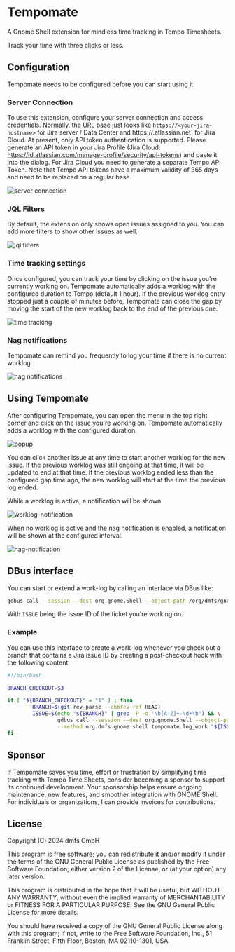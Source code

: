 # Tempomate

A Gnome Shell extension for mindless time tracking in Tempo Timesheets.

Track your time with three clicks or less.

## Configuration

Tempomate needs to be configured before you can start using it.

### Server Connection

To use this extension, configure your server connection and access credentials. Normally, the URL base just looks like
`https://<your-jira-hostname>` for Jira server / Data Center and https://<your-subdomain>.atlassian.net` for Jira Cloud.
At present, only API token authentication
is supported. Please generate an API token in your Jira Profile (Jira Cloud: https://id.atlassian.com/manage-profile/security/api-tokens) and paste it into the dialog.
For Jira Cloud you need to generate a separate Tempo API Token. Note that Tempo API tokens have a maximum validity of 365 days and need to be replaced on a regular base.

![server connection](https://github.com/dmfs/tempomate/blob/main/screenshots/server-connection.png?raw=true)

### JQL Filters

By default, the extension only shows open issues assigned to you. You can add more filters to show other issues as well.

![jql filters](https://github.com/dmfs/tempomate/blob/main/screenshots/jql-filters.png?raw=true)

### Time tracking settings

Once configured, you can track your time by clicking on the issue you're currently working on. Tempomate automatically
adds a worklog with the configured duration to Tempo (default 1 hour). If the previous worklog entry stopped just a
couple of minutes before, Tempomate can close the gap by moving the start of the new worklog back to the end of the
previous one.

![time tracking](https://github.com/dmfs/tempomate/blob/main/screenshots/time-tracking.png?raw=true)

### Nag notifications

Tempomate can remind you frequently to log your time if there is no current worklog.

![nag notifications](https://github.com/dmfs/tempomate/blob/main/screenshots/nag-notifications.png?raw=true)

## Using Tempomate

After configuring Tempomate, you can open the menu in the top right corner and click on the issue you're working on.
Tempomate automatically adds a worklog with the configured duration.

![popup](https://github.com/dmfs/tempomate/blob/main/screenshots/popup.png?raw=true)

You can click another issue at any time to start another worklog for the new issue. If the previous worklog was still
ongoing at that time, it will be updated to end at that time. If the previous worklog ended less than the configured gap
time ago, the new worklog will start at the time the previous log ended.

While a worklog is active, a notification will be shown.

![worklog-notification](https://github.com/dmfs/tempomate/blob/main/screenshots/worklog-notification.png?raw=true)

When no worklog is active and the nag notification is enabled, a notification will be shown at the configured interval.

![nag-notification](https://github.com/dmfs/tempomate/blob/main/screenshots/nag-notification.png?raw=true)

## DBus interface

You can start or extend a work-log by calling an interface via DBus like:

```bash
gdbus call --session --dest org.gnome.Shell --object-path /org/dmfs/gnome/shell/tempomate --method org.dmfs.gnome.shell.tempomate.log_work ISSUE
```

With `ISSUE` being the issue ID of the ticket you're working on.

### Example

You can use this interface to create a work-log whenever you check out a branch that contains a Jira issue ID by
creating a post-checkout hook with the following content

```bash
#!/bin/bash

BRANCH_CHECKOUT=$3

if [ "${BRANCH_CHECKOUT}" = "1" ] ; then
        BRANCH=$(git rev-parse --abbrev-ref HEAD)
        ISSUE=$(echo "${BRANCH}" | grep -P -o '\b[A-Z]+-\d+\b') && \
                gdbus call --session --dest org.gnome.Shell --object-path /org/dmfs/gnome/shell/tempomate \
                --method org.dmfs.gnome.shell.tempomate.log_work "${ISSUE}" > /dev/null || true
fi
```

## Sponsor

If Tempomate saves you time, effort or frustration by simplifying time tracking with Tempo Time Sheets, consider
becoming a sponsor to support its continued development. Your sponsorship helps ensure ongoing maintenance, 
new features, and smoother integration with GNOME Shell. For individuals or organizations, I can provide invoices
for contributions.

## License

Copyright (C) 2024 dmfs GmbH

This program is free software; you can redistribute it and/or modify it under the terms of the GNU General Public
License as published by the Free Software Foundation; either version 2 of the License, or (at your option) any later
version.

This program is distributed in the hope that it will be useful, but WITHOUT ANY WARRANTY; without even the implied
warranty of MERCHANTABILITY or FITNESS FOR A PARTICULAR PURPOSE. See the GNU General Public License for more details.

You should have received a copy of the GNU General Public License along with this program; if not, write to the Free
Software Foundation, Inc., 51 Franklin Street, Fifth Floor, Boston, MA 02110-1301, USA.



